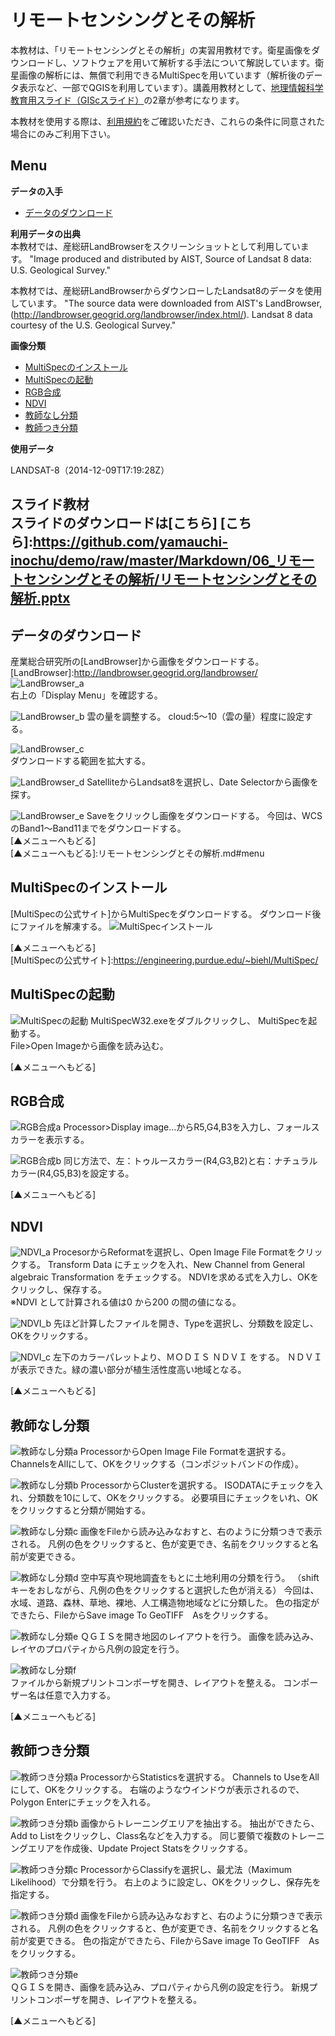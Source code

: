 # リモートセンシングとその解析
本教材は、「リモートセンシングとその解析」の実習用教材です。衛星画像をダウンロードし、ソフトウェアを用いて解析する手法について解説しています。衛星画像の解析には、無償で利用できるMultiSpecを用いています（解析後のデータ表示など、一部でQGISを利用しています）。講義用教材として、[地理情報科学教育用スライド（GIScスライド）]の2章が参考になります。  

本教材を使用する際は、[利用規約]をご確認いただき、これらの条件に同意された場合にのみご利用下さい。


[地理情報科学教育用スライド（GIScスライド）]:http://curricula.csis.u-tokyo.ac.jp/slide/2.html
[利用規約]:https://github.com/yamauchi-inochu/demo/blob/master/利用規約.md

**Menu**
------
**データの入手**
- [データのダウンロード](#データのダウンロード)

**利用データの出典**  
本教材では、産総研LandBrowserをスクリーンショットとして利用しています。
"Image produced and distributed by AIST,  Source of Landsat 8 data: U.S. Geological Survey."


本教材では、産総研LandBrowserからダウンローしたLandsat8のデータを使用しています。
"The source data were downloaded from AIST's LandBrowser,
 (http://landbrowser.geogrid.org/landbrowser/index.html/). Landsat 8 data courtesy of the U.S. Geological Survey."


**画像分類**
- [MultiSpecのインストール](#MultiSpecのインストール)
- [MultiSpecの起動](#MultiSpecの起動)
- [RGB合成](#RGB合成)
- [NDVI](#NDVI)
- [教師なし分類](#教師なし分類)
- [教師つき分類](#教師つき分類)


**使用データ**

LANDSAT-8（2014-12-09T17:19:28Z）

**スライド教材**  
スライドのダウンロードは[こちら]
[こちら]:https://github.com/yamauchi-inochu/demo/raw/master/Markdown/06_リモートセンシングとその解析/リモートセンシングとその解析.pptx
----------
## データのダウンロード
産業総合研究所の[LandBrowser]から画像をダウンロードする。
[LandBrowser]:<http://landbrowser.geogrid.org/landbrowser/>
![LandBrowser_a](pic/pic_1.png)  
右上の「Display Menu」を確認する。

![LandBrowser_b](pic/pic_2.png)
雲の量を調整する。
cloud:5～10（雲の量）程度に設定する。

![LandBrowser_c](pic/pic_3.png)  
ダウンロードする範囲を拡大する。

![LandBrowser_d](pic/pic_4.png)
SatelliteからLandsat8を選択し、Date Selectorから画像を探す。

![LandBrowser_e](pic/pic_5.png)
Saveをクリックし画像をダウンロードする。
今回は、WCSのBand1～Band11までをダウンロードする。  
[▲メニューへもどる]  
[▲メニューへもどる]:リモートセンシングとその解析.md#menu

## <a name = MultiSpecのインストール> MultiSpecのインストール
[MultiSpecの公式サイト]からMultiSpecをダウンロードする。
ダウンロード後にファイルを解凍する。
![MultiSpecインストール](pic/pic_6.png)

[▲メニューへもどる]  
[MultiSpecの公式サイト]:<https://engineering.purdue.edu/~biehl/MultiSpec/>
## <a name = MultiSpecの起動>MultiSpecの起動
![MultiSpecの起動](pic/pic_7.png)
MultiSpecW32.exeをダブルクリックし、 MultiSpecを起動する。  
File>Open Imageから画像を読み込む。

[▲メニューへもどる]  

## <a name = RGB合成> RGB合成
![RGB合成a](pic/pic_8.png)
Processor>Display image…からR5,G4,B3を入力し、フォールスカラーを表示する。

![RGB合成b](pic/pic_9.png)
同じ方法で、左：トゥルースカラー(R4,G3,B2)と右：ナチュラルカラー(R4,G5,B3)を設定する。

[▲メニューへもどる]  

## <a name = NDVI>NDVI
![NDVI_a](pic/pic_10.png)
ProcesorからReformatを選択し、Open Image File Formatをクリックする。
Transform Data にチェックを入れ、New Channel from General algebraic Transformation をチェックする。
NDVIを求める式を入力し、OKをクリックし、保存する。  
※NDVI として計算される値は0 から200 の間の値になる。

![NDVI_b](pic/pic_11.png)
先ほど計算したファイルを開き、Typeを選択し、分類数を設定し、OKをクリックする。

![NDVI_c](pic/pic_12.png)
左下のカラーパレットより、ＭＯＤＩＳ ＮＤＶＩ をする。
ＮＤＶＩが表示できた。緑の濃い部分が植生活性度高い地域となる。

[▲メニューへもどる]  

## 教師なし分類
![教師なし分類a](pic/pic_13.png)
ProcessorからOpen Image File Formatを選択する。
ChannelsをAllにして、OKをクリックする（コンポジットバンドの作成）。

![教師なし分類b](pic/pic_14.png)
ProcessorからClusterを選択する。
ISODATAにチェックを入れ、分類数を10にして、OKをクリックする。
必要項目にチェックをいれ、OKをクリックすると分類が開始する。

![教師なし分類c](pic/pic_15.png)
画像をFileから読み込みなおすと、右のように分類つきで表示される。
凡例の色をクリックすると、色が変更でき、名前をクリックすると名前が変更できる。

![教師なし分類d](pic/pic_16.png)
空中写真や現地調査をもとに土地利用の分類を行う。
（shiftキーをおしながら、凡例の色をクリックすると選択した色が消える）
今回は、水域、道路、森林、草地、裸地、人工構造物地域などに分類した。
色の指定ができたら、FileからSave image To GeoTIFF　Asをクリックする。

![教師なし分類e](pic/pic_17.png)
ＱＧＩＳを開き地図のレイアウトを行う。
画像を読み込み、レイヤのプロパティから凡例の設定を行う。

![教師なし分類f](pic/pic_18.png)  
ファイルから新規プリントコンポーザを開き、レイアウトを整える。
コンポーザー名は任意で入力する。

[▲メニューへもどる]  

## 教師つき分類
![教師つき分類a](pic/pic_19.png)
ProcessorからStatisticsを選択する。
Channels to UseをAllにして、OKをクリックする。
右端のようなウインドウが表示されるので、Polygon Enterにチェックを入れる。

![教師つき分類b](pic/pic_20.png)
画像からトレーニングエリアを抽出する。
抽出ができたら、Add to Listをクリックし、Class名などを入力する。
同じ要領で複数のトレーニングエリアを作成後、Update Project Statsをクリックする。

![教師つき分類c](pic/pic_21.png)
ProcessorからClassifyを選択し、最尤法（Maximum Likelihood）で分類を行う。
右上のように設定し、OKをクリックし、保存先を指定する。

![教師つき分類d](pic/pic_22.png)
画像をFileから読み込みなおすと、右のように分類つきで表示される。
凡例の色をクリックすると、色が変更でき、名前をクリックすると名前が変更できる。
色の指定ができたら、FileからSave image To GeoTIFF　Asをクリックする。

![教師つき分類e](pic/pic_23.png)  
ＱＧＩＳを開き、画像を読み込み、プロパティから凡例の設定を行う。
新規プリントコンポーザを開き、レイアウトを整える。

[▲メニューへもどる]  
